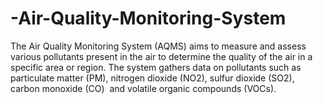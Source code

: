 # -Air-Quality-Monitoring-System
The Air Quality Monitoring System (AQMS) aims to measure and assess various pollutants present in the air to determine the quality of the air in a specific area or region. The system gathers data on pollutants such as particulate matter (PM), nitrogen dioxide (NO2), sulfur dioxide (SO2), carbon monoxide (CO)  and volatile organic compounds (VOCs).
